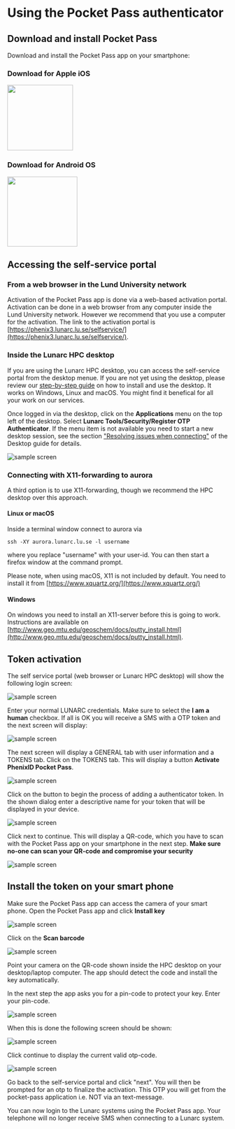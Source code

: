 # Using the Pocket Pass authenticator

## Download and install Pocket Pass
Download and install the Pocket Pass app on your smartphone:

### Download for Apple iOS

<a href="https://itunes.apple.com/se/app/phenixid-pocket-pass/id1071318323?mt=8" target="_blank"><img class="ios" src="https://www.phenixid.se/wp-content/themes/phenixid/images/app-store.svg" width=150></a>

### Download for Android OS

<a href="https://play.google.com/store/apps/details?id=com.phenixidentity.pocketpass" target="_blank"><img src="https://www.phenixid.se/wp-content/themes/phenixid/images/google-play.png" width=160></a>

## Accessing the self-service portal

### From a web browser in the Lund University network

Activation of the Pocket Pass app is done via a web-based activation portal. Activation can be done in a web browser from any computer inside the Lund University network.  However we recommend that you use a computer for the activation. The link to the activation portal is [https://phenix3.lunarc.lu.se/selfservice/](https://phenix3.lunarc.lu.se/selfservice/).

### Inside the Lunarc HPC desktop

If you are using the Lunarc HPC desktop, you can access the self-service portal from the desktop menue.  If you are not yet using the desktop, please review our [step-by-step guide](http://lunarc-documentation.readthedocs.io/en/latest/using_hpc_desktop/) on how to install and use the desktop.  It works on Windows, Linux and macOS.  You might find it benefical for all your work on our services.

Once logged in via the desktop, click on the **Applications** menu on the top left of the desktop. Select **Lunarc Tools/Security/Register OTP Authenticator**. If the menu item is not available you need to start a new desktop session, see the section ["Resolving issues when connecting"](http://lunarc-documentation.readthedocs.io/en/latest/using_hpc_desktop/#resolving-issues-when-connecting) of the Desktop guide for details.

![sample screen](images/authenticator_menu.png "Desktop sample screen")

### Connecting with X11-forwarding to aurora
A third option is to use X11-forwarding, though we recommend the HPC desktop over this approach.

#### Linux or macOS
Inside a terminal window connect to aurora via

```
ssh -XY aurora.lunarc.lu.se -l username
```

where you replace "username" with your user-id.  You can then start a firefox window at the command prompt.  

Please note, when using macOS, X11 is not included by default.  You need to install it from [https://www.xquartz.org/](https://www.xquartz.org/)

#### Windows
On windows you need to install an X11-server before this is going to work.  Instructions are available on [http://www.geo.mtu.edu/geoschem/docs/putty_install.html](http://www.geo.mtu.edu/geoschem/docs/putty_install.html).

## Token activation
The self service portal (web browser or Lunarc HPC desktop) will show the following login screen:

![sample screen](images/selfservice_login.png "Desktop sample screen")

Enter your normal LUNARC credentials. Make sure to select the **I am a human** checkbox. If all is OK you will receive a SMS with a OTP token and the next screen will display:

![sample screen](images/selfservice_otp.png "Desktop sample screen")

The next screen will display a GENERAL tab with user information and a TOKENS tab. Click on the TOKENS tab. This will display a button **Activate PhenixID Pocket Pass**. 

![sample screen](images/add_token1.png "Desktop sample screen")

Click on the button to begin the process of adding a authenticator token. In the shown dialog enter a descriptive name for your token that will be displayed in your device.

![sample screen](images/add_token2.png "Desktop sample screen")

Click next to continue. This will display a QR-code, which you have to scan with the Pocket Pass app on your smartphone in the next step.  **Make sure no-one can scan your QR-code and compromise your security**

![sample screen](images/add_token3.png "Desktop sample screen")

## Install the token on your smart phone
Make sure the Pocket Pass app can access the camera of your smart phone.   Open the Pocket Pass app and click **Install key**

![sample screen](images/pp_ss2.png "Desktop sample screen")

Click on the **Scan barcode**

![sample screen](images/pp_ss3.png "Desktop sample screen")

Point your camera on the QR-code shown inside the HPC desktop on your desktop/laptop computer. The app should detect the code and install the key automatically. 

In the next step the app asks you for a pin-code to protect your key. Enter your pin-code. 

![sample screen](images/pp_ss4.png "Desktop sample screen")

When this is done the following screen should be shown:

![sample screen](images/pp_ss5.png "Desktop sample screen")

Click continue to display the current valid otp-code.

![sample screen](images/pp_ss6.png "Desktop sample screen")

Go back to the self-service portal and click "next". You will then be prompted for an otp to finalize the activation. This OTP you will get from the pocket-pass application i.e. NOT via an text-message.

You can now login to the Lunarc systems using the Pocket Pass app. Your telephone will no longer receive SMS when connecting to a Lunarc system.
